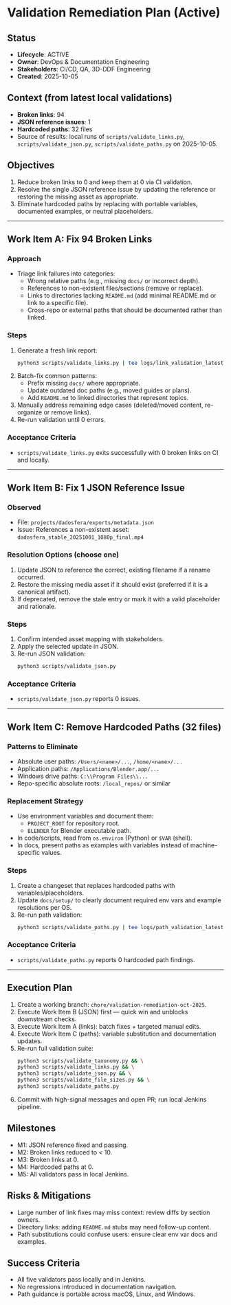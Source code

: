 # Validation Remediation Plan (Active)

## Status
- **Lifecycle**: ACTIVE
- **Owner**: DevOps & Documentation Engineering
- **Stakeholders**: CI/CD, QA, 3D-DDF Engineering
- **Created**: 2025-10-05

## Context (from latest local validations)
- **Broken links**: 94
- **JSON reference issues**: 1
- **Hardcoded paths**: 32 files
- Source of results: local runs of `scripts/validate_links.py`, `scripts/validate_json.py`, `scripts/validate_paths.py` on 2025-10-05.

## Objectives
1. Reduce broken links to 0 and keep them at 0 via CI validation.
2. Resolve the single JSON reference issue by updating the reference or restoring the missing asset as appropriate.
3. Eliminate hardcoded paths by replacing with portable variables, documented examples, or neutral placeholders.

---

## Work Item A: Fix 94 Broken Links

### Approach
- Triage link failures into categories:
  - Wrong relative paths (e.g., missing `docs/` or incorrect depth).
  - References to non-existent files/sections (remove or replace).
  - Links to directories lacking `README.md` (add minimal README.md or link to a specific file).
  - Cross-repo or external paths that should be documented rather than linked.

### Steps
1. Generate a fresh link report:
   ```bash
   python3 scripts/validate_links.py | tee logs/link_validation_latest.txt
   ```
2. Batch-fix common patterns:
   - Prefix missing `docs/` where appropriate.
   - Update outdated doc paths (e.g., moved guides or plans).
   - Add `README.md` to linked directories that represent topics.
3. Manually address remaining edge cases (deleted/moved content, re-organize or remove links).
4. Re-run validation until 0 errors.

### Acceptance Criteria
- `scripts/validate_links.py` exits successfully with 0 broken links on CI and locally.

---

## Work Item B: Fix 1 JSON Reference Issue

### Observed
- File: `projects/dadosfera/exports/metadata.json`
- Issue: References a non-existent asset: `dadosfera_stable_20251001_1080p_final.mp4`

### Resolution Options (choose one)
1. Update JSON to reference the correct, existing filename if a rename occurred.
2. Restore the missing media asset if it should exist (preferred if it is a canonical artifact).
3. If deprecated, remove the stale entry or mark it with a valid placeholder and rationale.

### Steps
1. Confirm intended asset mapping with stakeholders.
2. Apply the selected update in JSON.
3. Re-run JSON validation:
   ```bash
   python3 scripts/validate_json.py
   ```

### Acceptance Criteria
- `scripts/validate_json.py` reports 0 issues.

---

## Work Item C: Remove Hardcoded Paths (32 files)

### Patterns to Eliminate
- Absolute user paths: `/Users/<name>/...`, `/home/<name>/...`
- Application paths: `/Applications/Blender.app/...`
- Windows drive paths: `C:\\Program Files\\...`
- Repo-specific absolute roots: `/local_repos/` or similar

### Replacement Strategy
- Use environment variables and document them:
  - `PROJECT_ROOT` for repository root.
  - `BLENDER` for Blender executable path.
- In code/scripts, read from `os.environ` (Python) or `$VAR` (shell).
- In docs, present paths as examples with variables instead of machine-specific values.

### Steps
1. Create a changeset that replaces hardcoded paths with variables/placeholders.
2. Update `docs/setup/` to clearly document required env vars and example resolutions per OS.
3. Re-run path validation:
   ```bash
   python3 scripts/validate_paths.py | tee logs/path_validation_latest.txt
   ```

### Acceptance Criteria
- `scripts/validate_paths.py` reports 0 hardcoded path findings.

---

## Execution Plan
1. Create a working branch: `chore/validation-remediation-oct-2025`.
2. Execute Work Item B (JSON) first — quick win and unblocks downstream checks.
3. Execute Work Item A (links): batch fixes + targeted manual edits.
4. Execute Work Item C (paths): variable substitution and documentation updates.
5. Re-run full validation suite:
   ```bash
   python3 scripts/validate_taxonomy.py && \
   python3 scripts/validate_links.py && \
   python3 scripts/validate_json.py && \
   python3 scripts/validate_file_sizes.py && \
   python3 scripts/validate_paths.py
   ```
6. Commit with high-signal messages and open PR; run local Jenkins pipeline.

## Milestones
- M1: JSON reference fixed and passing.
- M2: Broken links reduced to < 10.
- M3: Broken links at 0.
- M4: Hardcoded paths at 0.
- M5: All validators pass in local Jenkins.

## Risks & Mitigations
- Large number of link fixes may miss context: review diffs by section owners.
- Directory links: adding `README.md` stubs may need follow-up content.
- Path substitutions could confuse users: ensure clear env var docs and examples.

## Success Criteria
- All five validators pass locally and in Jenkins.
- No regressions introduced in documentation navigation.
- Path guidance is portable across macOS, Linux, and Windows.
